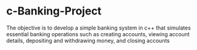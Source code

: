 # c-Banking-Project
The objective is to develop a simple banking system in c++ that simulates essential banking operations such as creating accounts, viewing account details, depositing and withdrawing money, and closing accounts
